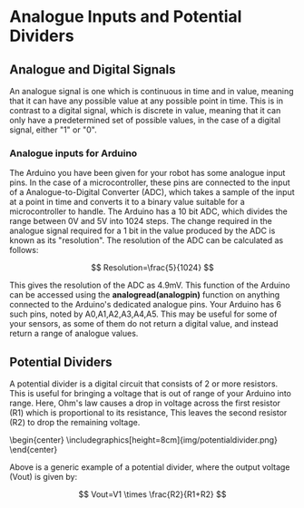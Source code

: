 # Analogue Inputs and Potential Dividers
## Analogue and Digital Signals
An analogue signal is one which is continuous in time and in value, meaning that it can have any possible value at any possible point in time. This is in contrast to a digital signal, which is discrete in value, meaning that it can only have a predetermined set of possible values, in the case of a digital signal, either "1" or "0". 
### Analogue inputs for Arduino
The Arduino you have been given for your robot has some analogue input pins. In the case of a microcontroller, these pins are connected to the input of a Analogue-to-Digital Converter (ADC), which takes a sample of the input at a point in time and converts it to a binary value suitable for a microcontroller to handle. The Arduino has a 10 bit ADC, which divides the range between 0V and 5V into 1024 steps. The change required in the analogue signal required for a 1 bit in the value produced by the ADC is known as its "resolution". The resolution of the ADC can be calculated as follows:

$$ Resolution=\frac{5}{1024} $$

This gives the resolution of the ADC as 4.9mV. This function of the Arduino can be accessed using the **analogread(analogpin)** function on anything connected to the Arduino's dedicated analogue pins. Your Arduino has 6 such pins, noted by A0,A1,A2,A3,A4,A5. This may be useful for some of your sensors, as some of them do not return a digital value, and instead return a range of analogue values.

## Potential Dividers
A potential divider is a digital circuit that consists of 2 or more resistors. This is useful for bringing a voltage that is out of range of your Arduino into range. Here, Ohm's law causes a drop in voltage across the first resistor (R1) which is proportional to its resistance, This leaves the second resistor (R2) to drop the remaining voltage.

\begin{center}  \includegraphics[height=8cm]{img/potentialdivider.png} \end{center}

Above is a generic example of a potential divider, where the output voltage (Vout) is given by:

$$ Vout=V1 \times \frac{R2}{R1+R2} $$


